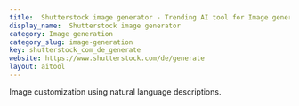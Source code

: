 ```yaml
---
title:  Shutterstock image generator - Trending AI tool for Image generation and best alternatives
display_name:  Shutterstock image generator
category: Image generation
category_slug: image-generation
key: shutterstock_com_de_generate
website: https://www.shutterstock.com/de/generate
layout: aitool
---
```


Image customization using natural language descriptions.
